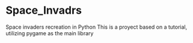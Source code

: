 # Space_Invadrs
Space invaders recreation in Python
This is a proyect based on a tutorial, utilizing pygame as the main library
